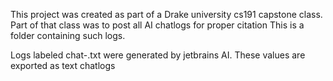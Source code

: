 This project was created as part of a Drake university cs191 capstone class. Part of that class was to post all AI chatlogs for proper citation
This is a folder containing such logs. 

Logs labeled chat-<uuid>.txt were generated by jetbrains AI. These values are exported as text chatlogs